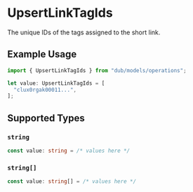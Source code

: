 # UpsertLinkTagIds

The unique IDs of the tags assigned to the short link.

## Example Usage

```typescript
import { UpsertLinkTagIds } from "dub/models/operations";

let value: UpsertLinkTagIds = [
  "clux0rgak00011...",
];
```

## Supported Types

### `string`

```typescript
const value: string = /* values here */
```

### `string[]`

```typescript
const value: string[] = /* values here */
```

